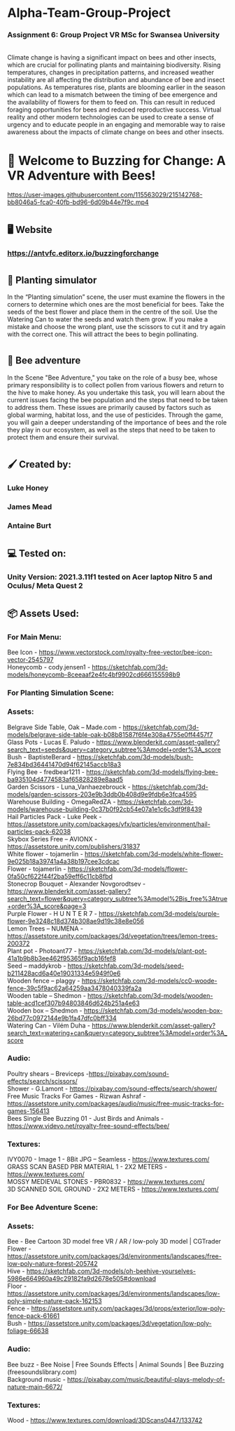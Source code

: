 # Alpha-Team-Group-Project

### Assignment 6: Group Project VR MSc for Swansea University 
<br/>
Climate change is having a significant impact on bees and other insects, which are crucial for pollinating plants and maintaining biodiversity. Rising temperatures, changes in precipitation patterns, and increased weather instability are all affecting the distribution and abundance of bee and insect populations. As temperatures rise, plants are blooming earlier in the season which can lead to a mismatch between the timing of bee emergence and the availability of flowers for them to feed on. This can result in reduced foraging opportunities for bees and reduced reproductive success. Virtual reality and other modern technologies can be used to create a sense of urgency and to educate people in an engaging and memorable way to raise awareness about the impacts of climate change on bees and other insects. <br/>

# :honeybee: Welcome to Buzzing for Change: A VR Adventure with Bees!
https://user-images.githubusercontent.com/115563029/215142768-bb8046a5-fca0-40fb-bd96-6d09b44e7f9c.mp4
#
## :desktop_computer: Website
### https://antvfc.editorx.io/buzzingforchange
#
## :tulip: Planting simulator
In the “Planting simulation” scene, the user must examine the flowers in the corners to determine which ones are the most beneficial for bees. Take the seeds of the best flower and place them in the centre of the soil. Use the Watering Can to water the seeds and watch them grow. If you make a mistake and choose the wrong plant, use the scissors to cut it and try again with the correct one. This will attract the bees to begin pollinating.
#
## :seedling: Bee adventure
In the Scene "Bee Adventure," you take on the role of a busy bee, whose primary responsibility is to collect pollen from various flowers and return to the hive to make honey. As you undertake this task, you will learn about the current issues facing the bee population and the steps that need to be taken to address them. These issues are primarily caused by factors such as global warming, habitat loss, and the use of pesticides. Through the game, you will gain a deeper understanding of the importance of bees and the role they play in our ecosystem, as well as the steps that need to be taken to protect them and ensure their survival.
#
## :paintbrush: Created by:
### Luke Honey
### James Mead
### Antaine Burt
#
## :computer: Tested on:
### Unity Version: 2021.3.11f1 tested on Acer laptop Nitro 5 and Oculus/ Meta Quest 2
#
## 	:package: Assets Used:
### For Main Menu:
Bee Icon - https://www.vectorstock.com/royalty-free-vector/bee-icon-vector-2545797 <br/>
Honeycomb - cody.jensen1 - https://sketchfab.com/3d-models/honeycomb-8ceeaaf2e4fc4bf9902cd666155598b9 <br/>

### For Planting Simulation Scene:
### Assets:
Belgrave Side Table, Oak – Made.com - https://sketchfab.com/3d-models/belgrave-side-table-oak-b08b81587f6f4e308a4755e0ff4457f7 <br/>
Glass Pots - Lucas E. Paludo - https://www.blenderkit.com/asset-gallery?search_text=seeds&query=category_subtree%3Amodel+order%3A_score <br/>
Bush - BaptisteBerard - https://sketchfab.com/3d-models/bush-7e834bd36441470d94f62145accb18a3 <br/>
Flying Bee - fredbear1211 - https://sketchfab.com/3d-models/flying-bee-ba935104d4774583af65828289e8aad5 <br/>
Garden Scissors - Luna_Vanhaezebrouck - https://sketchfab.com/3d-models/garden-scissors-203e9b3ddb0b408d9e9fdb6e3fca4595 <br/>
Warehouse Building - OmegaRedZA - https://sketchfab.com/3d-models/warehouse-building-0c37b0f92cb54e07a1e1c6c3df9f8439 <br/>
Hail Particles Pack - Luke Peek - https://assetstore.unity.com/packages/vfx/particles/environment/hail-particles-pack-62038 <br/>
Skybox Series Free – AVIONX - https://assetstore.unity.com/publishers/31837 <br/>
White flower - tojamerlin - https://sketchfab.com/3d-models/white-flower-9e025b18a39741a4a38b197cee3cdcac <br/>
Flower -  tojamerlin - https://sketchfab.com/3d-models/flower-0fa50cf622f44f2ba59eff6c11cb8fbd <br/>
Stonecrop Bouquet - Alexander Novgorodtsev - https://www.blenderkit.com/asset-gallery?search_text=flower&query=category_subtree%3Amodel%2Bis_free%3Atrue+order%3A_score&page=3 <br/>
Purple Flower - H U N T E R 7 - https://sketchfab.com/3d-models/purple-flower-9e3248c18d374b308ae9d19c38e8e056 <br/>
Lemon Trees – NUMENA - https://assetstore.unity.com/packages/3d/vegetation/trees/lemon-trees-200372 <br/>
Plant pot - Photoant77 - https://sketchfab.com/3d-models/plant-pot-41a1b9b8b3ee462f95365f9acb16fef8 <br/>
Seed – maddykrob - https://sketchfab.com/3d-models/seed-b211428acd6a40e19031334e5949f0e6 <br/>
Wooden fence – plaggy - https://sketchfab.com/3d-models/cc0-woode-fence-39c5f9ac62a64259aa3478040339fa2a <br/>
Wooden table – Shedmon - https://sketchfab.com/3d-models/wooden-table-acd1cef307b94803846d624b251a4e63 <br/>
Wooden box – Shedmon - https://sketchfab.com/3d-models/wooden-box-26bd77c0972144e9b1fa47dfc0bff334 <br/>
Watering Can - Vilém Duha - https://www.blenderkit.com/asset-gallery?search_text=watering+can&query=category_subtree%3Amodel+order%3A_score <br/>

### Audio:
Poultry shears – Breviceps -https://pixabay.com/sound-effects/search/scissors/ <br/>
Shower - G.Lamont - https://pixabay.com/sound-effects/search/shower/ <br/>
Free Music Tracks For Games - Rizwan Ashraf - https://assetstore.unity.com/packages/audio/music/free-music-tracks-for-games-156413 <br/>
Bees Single Bee Buzzing 01 - Just Birds and Animals -  https://www.videvo.net/royalty-free-sound-effects/bee/ <br/>

### Textures:
IVY0070 - Image 1 - 8Bit JPG – Seamless - https://www.textures.com/ <br/>
GRASS SCAN BASED PBR MATERIAL 1 - 2X2 METERS - https://www.textures.com/ <br/>
MOSSY MEDIEVAL STONES - PBR0832 - https://www.textures.com/ <br/>
3D SCANNED SOIL GROUND - 2X2 METERS - https://www.textures.com/ <br/>

### For Bee Adventure Scene:
### Assets:
Bee - Bee Cartoon 3D model free VR / AR / low-poly 3D model | CGTrader <br/>
Flower - https://assetstore.unity.com/packages/3d/environments/landscapes/free-low-poly-nature-forest-205742 <br/>
Hive - https://sketchfab.com/3d-models/oh-beehive-yourselves-5986e664960a49c29182fa9d2678e505#download <br/>
Floor - https://assetstore.unity.com/packages/3d/environments/landscapes/low-poly-simple-nature-pack-162153 <br/>
Fence - https://assetstore.unity.com/packages/3d/props/exterior/low-poly-fence-pack-61661 <br/>
Bush - https://assetstore.unity.com/packages/3d/vegetation/low-poly-foliage-66638 <br/>

### Audio:
Bee buzz - Bee Noise | Free Sounds Effects | Animal Sounds | Bee Buzzing (freesoundslibrary.com) <br/>
Background music - https://pixabay.com/music/beautiful-plays-melody-of-nature-main-6672/ <br/>

### Textures: 
Wood - https://www.textures.com/download/3DScans0447/133742 <br/>
#
